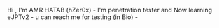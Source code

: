 Hi , 
I'm AMR HATAB (hZer0x) -
I'm  penetration tester and Now learning eJPTv2 -
u can reach me for testing (in Bio) -
